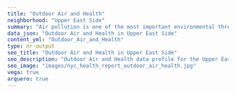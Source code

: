 ```yaml
---
title: "Outdoor Air and Health"
neighborhood: "Upper East Side"
summary: "Air pollution is one of the most important environmental threats to urban populations and while all people are exposed, pollutant emissions, levels of exposure, and population vulnerability vary across neighborhoods. Exposures to common air pollutants have been linked to respiratory and cardiovascular diseases, cancers, and premature deaths."
data_json: "Outdoor Air and Health in Upper East Side"
content_yml: "Outdoor_Air_and_Health"
type: nr-output
seo_title: "Outdoor Air and Health in Upper East Side"
seo_description: "Outdoor Air and Health data profile for the Upper East Side neighborhood of NYC."
seo_image: "images/nyc_health_report_outdoor_air_health.jpg"
vega: true
arquero: true
---
```

